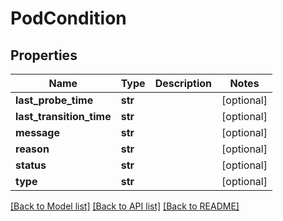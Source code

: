 # PodCondition

## Properties
Name | Type | Description | Notes
------------ | ------------- | ------------- | -------------
**last_probe_time** | **str** |  | [optional] 
**last_transition_time** | **str** |  | [optional] 
**message** | **str** |  | [optional] 
**reason** | **str** |  | [optional] 
**status** | **str** |  | [optional] 
**type** | **str** |  | [optional] 

[[Back to Model list]](../README.md#documentation-for-models) [[Back to API list]](../README.md#documentation-for-api-endpoints) [[Back to README]](../README.md)

